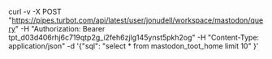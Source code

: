 curl -v -X POST "https://pipes.turbot.com/api/latest/user/jonudell/workspace/mastodon/query" -H "Authorization: Bearer tpt_d03d406rhj6c719qtp2g_i2feh6zjlg145ynst5pkh2og" -H "Content-Type: application/json" -d '{"sql": "select * from mastodon_toot_home limit 10" }'